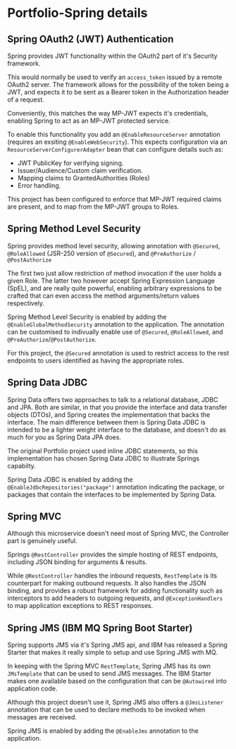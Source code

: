 # Portfolio-Spring details

## Spring OAuth2 (JWT) Authentication

Spring provides JWT functionality within the OAuth2 part of it's Security framework.

This would normally be used to verify an `access_token` issued by 
a remote OAuth2 server. The framework allows for the possibility
of the token being a JWT, and expects it to be sent as a Bearer token in the Authorization header of a request.

Conveniently, this matches the way MP-JWT expects it's credentials, 
enabling Spring to act as an MP-JWT protected service.

To enable this functionality you add an `@EnableResourceServer` annotation (requires an exsiting `@EnableWebSecurity`). This expects
configuration via an `ResourceServerConfigurerAdapter` bean that can configure details such as:
 - JWT PublicKey for verifying signing.
 - Issuer/Audience/Custom claim verification.
 - Mapping claims to GrantedAuthorities (Roles)
 - Error handling.

This project has been configured to enforce that MP-JWT required claims are present, and to map from the MP-JWT groups to Roles.

## Spring Method Level Security

Spring provides method level security, allowing annotation with 
`@Secured`, `@RoleAllowed` (JSR-250 version of `@Secured`), and `@PreAuthorize` / `@PostAuthorize`

The first two just allow restriction of method invocation if the
user holds a given Role. The latter two however accept Spring Expression Language (SpEL), and are really quite powerful, enabling 
arbitrary expressions to be crafted that can even access the method arguments/return values respectively. 

Spring Method Level Security is enabled by adding the `@EnableGlobalMethodSecurity` annotation to the application. The annotation can be customised to indivually enable use
of `@Secured`, `@RoleAllowed`, and `@PreAuthorize`/`@PostAuthorize`.

For this project, the `@Secured` annotation is used to restrict 
access to the rest endpoints to users identified as having the 
appropriate roles.

## Spring Data JDBC

Spring Data offers two approaches to talk to a relational database, 
JDBC and JPA. Both are similar, in that you provide the interface 
and data transfer objects (DTOs), and Spring creates the implementation
that backs the interface. The main difference between them is Spring Data JDBC
is intended to be a lighter weight interface to the database, and doesn't 
do as much for you as Spring Data JPA does.

The original Portfolio project used inline JDBC statements, so this
implementation has chosen Spring Data JDBC to illustrate Springs capabilty.

Spring Data JDBC is enabled by adding the `@EnableJdbcRepositories("package")` annotation
indicating the package, or packages that contain the interfaces to be implemented by Spring Data.

## Spring MVC

Although this microservice doesn't need most of Spring MVC, the Controller part
is genuinely useful. 

Springs `@RestController` provides the simple hosting of REST endpoints, 
including JSON binding for arguments & results.

While `@RestController` handles the inbound requests, `RestTemplate` is its
counterpart for making outbound requests. It also handles the JSON binding, and provides
a robust framework for adding functionality such as interceptors to add headers
to outgoing requests, and `@ExceptionHandlers` to map application exceptions to REST responses.

## Spring JMS (IBM MQ Spring Boot Starter)

Spring supports JMS via it's Spring JMS api, and IBM has released a Spring Starter
that makes it really simple to setup and use Spring JMS with MQ.

In keeping with the Spring MVC `RestTemplate`, Spring JMS has its own `JMsTemplate`
that can be used to send JMS messages. The IBM Starter makes one available based
on the configuration that can be `@Autowired` into application code. 

Although this project doesn't use it, Spring JMS also offers a `@JmsListener` annotation
that can be used to declare methods to be invoked when messages are received.

Spring JMS is enabled by adding the `@EnableJms` annotation to the application.



 
